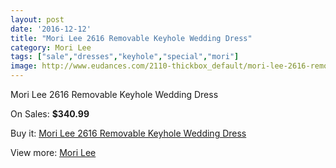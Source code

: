 ```yaml
---
layout: post
date: '2016-12-12'
title: "Mori Lee 2616 Removable Keyhole Wedding Dress"
category: Mori Lee
tags: ["sale","dresses","keyhole","special","mori"]
image: http://www.eudances.com/2110-thickbox_default/mori-lee-2616-removable-keyhole-wedding-dress.jpg
---
```

Mori Lee 2616 Removable Keyhole Wedding Dress

On Sales: **$340.99**
<a href="https://www.eudances.com/en/mori-lee/710-mori-lee-2616-removable-keyhole-wedding-dress.html"><amp-img layout="responsive" width="600" height="600" src="//www.eudances.com/2110-thickbox_default/mori-lee-2616-removable-keyhole-wedding-dress.jpg" alt="Mori Lee 2616 Removable Keyhole Wedding Dress 0" /></a>
<a href="https://www.eudances.com/en/mori-lee/710-mori-lee-2616-removable-keyhole-wedding-dress.html"><amp-img layout="responsive" width="600" height="600" src="//www.eudances.com/2111-thickbox_default/mori-lee-2616-removable-keyhole-wedding-dress.jpg" alt="Mori Lee 2616 Removable Keyhole Wedding Dress 1" /></a>
<a href="https://www.eudances.com/en/mori-lee/710-mori-lee-2616-removable-keyhole-wedding-dress.html"><amp-img layout="responsive" width="600" height="600" src="//www.eudances.com/2112-thickbox_default/mori-lee-2616-removable-keyhole-wedding-dress.jpg" alt="Mori Lee 2616 Removable Keyhole Wedding Dress 2" /></a>

Buy it: [Mori Lee 2616 Removable Keyhole Wedding Dress](https://www.eudances.com/en/mori-lee/710-mori-lee-2616-removable-keyhole-wedding-dress.html "Mori Lee 2616 Removable Keyhole Wedding Dress")

View more: [Mori Lee](https://www.eudances.com/en/9-mori-lee "Mori Lee")